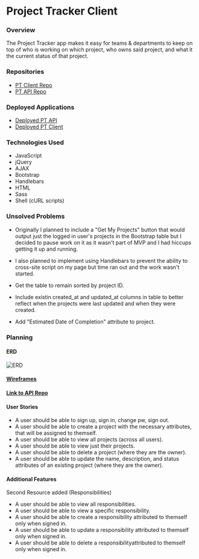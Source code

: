 # Project Tracker Client

### Overview
The Project Tracker app makes it easy for teams & departments to keep on top of who is working on which project, who owns said project, and what it the current status of that project.

### Repositories
- [PT Client Repo](https://github.com/slahiff/project-tracker-client)
- [PT API Repo](https://github.com/slahiff/project-tracker-api)

### Deployed Applications

- [Deployed PT API](https://secret-chamber-24085.herokuapp.com/)
- [Deployed PT Client](https://slahiff.github.io/project-tracker-client/)

### Technologies Used
- JavaScript
- jQuery
- AJAX
- Bootstrap
- Handlebars
- HTML
- Sass
- Shell (cURL scripts)

### Unsolved Problems
- Originally I planned to include a "Get My Projects" button that would output just the logged in user's projects in the Bootstrap table but I decided to pause work on it as it wasn't part of MVP and I had hiccups getting it up and running.

- I also planned to implement using Handlebars to prevent the ability to cross-site script on my page but time ran out and the work wasn't started.

- Get the table to remain sorted by project ID.

- Include existin created_at and updated_at columns in table to better reflect when the projects were last updated and when they were created.

- Add "Estimated Date of Completion" attribute to project.

### Planning

#### ERD
![ERD](https://i.imgur.com/oSdw9xO.jpg)
#### [Wireframes](https://i.imgur.com/XtQG8Hb.jpg)
#### [Link to API Repo](https://github.com/slahiff/project-tracker-api)

#### User Stories
- A user should be able to sign up, sign in, change pw, sign out.
- A user should be able to create a project with the necessary attributes, that will be assigned to themself.
- A user should be able to view all projects (across all users).
- A user should be able to view just their projects.
- A user should be able to delete a project (where they are the owner).
- A user should be able to update the name, description, and status attributes of an existing project (where they are the owner).

#### Additional Features
Second Resource added (Responsibilities)
- A user should be able to view all responsibilities.
- A user should be able to view a specific responsibility.
- A user should be able to create a responsibility attributed to themself only when signed in.
- A user should be able to update a responsibility attributed to themself only when signed in.
- A user should be able to delete a responsibilityattributed to themself only when signed in.
